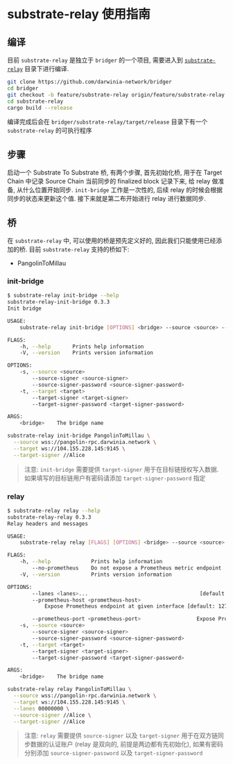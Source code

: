 substrate-relay 使用指南
===

## 编译

目前 `substrate-relay` 是独立于 `bridger` 的一个项目, 需要进入到 [`substrate-relay`](../) 目录下进行编译.

```bash
git clone https://github.com/darwinia-network/bridger
cd bridger
git checkout -b feature/substrate-relay origin/feature/substrate-relay
cd substrate-relay
cargo build --release
```

编译完成后会在 `bridger/substrate-relay/target/release` 目录下有一个 `substrate-relay` 的可执行程序

## 步骤

启动一个 Substrate To Substrate 桥, 有两个步骤, 首先初始化桥, 用于在 Target Chain 中记录 Source Chain 当前同步的 finalized block 记录下来, 给 relay 做准备, 从什么位置开始同步. `init-bridge` 工作是一次性的, 后续 relay 的时候会根据同步的状态来更新这个值. 接下来就是第二布开始进行 relay 进行数据同步.

## 桥

在 `substrate-relay` 中, 可以使用的桥是预先定义好的, 因此我们只能使用已经添加的桥. 目前 `substrate-relay` 支持的桥如下:

- PangolinToMillau

### init-bridge

```bash
$ substrate-relay init-bridge --help
substrate-relay-init-bridge 0.3.3
Init bridge

USAGE:
    substrate-relay init-bridge [OPTIONS] <bridge> --source <source> --target <target>

FLAGS:
    -h, --help       Prints help information
    -V, --version    Prints version information

OPTIONS:
    -s, --source <source>
        --source-signer <source-signer>
        --source-signer-password <source-signer-password>
    -t, --target <target>
        --target-signer <target-signer>
        --target-signer-password <target-signer-password>

ARGS:
    <bridge>    The bridge name
```


```bash
substrate-relay init-bridge PangolinToMillau \
  --source wss://pangolin-rpc.darwinia.network \
  --target ws://104.155.228.145:9145 \
  --target-signer //Alice
```

> 注意: `init-bridge` 需要提供 `target-signer` 用于在目标链授权写入数据. 如果填写的目标链用户有密码请添加 `target-signer-password` 指定

### relay

```bash
$ substrate-relay relay --help
substrate-relay-relay 0.3.3
Relay headers and messages

USAGE:
    substrate-relay relay [FLAGS] [OPTIONS] <bridge> --source <source> --target <target>

FLAGS:
    -h, --help             Prints help information
        --no-prometheus    Do not expose a Prometheus metric endpoint
    -V, --version          Prints version information

OPTIONS:
        --lanes <lanes>...                                    [default: 00000000]
        --prometheus-host <prometheus-host>
            Expose Prometheus endpoint at given interface [default: 127.0.0.1]

        --prometheus-port <prometheus-port>                  Expose Prometheus endpoint at given port [default: 9616]
    -s, --source <source>
        --source-signer <source-signer>
        --source-signer-password <source-signer-password>
    -t, --target <target>
        --target-signer <target-signer>
        --target-signer-password <target-signer-password>

ARGS:
    <bridge>    The bridge name
```

```bash
substrate-relay relay PangolinToMillau \
  --source wss://pangolin-rpc.darwinia.network \
  --target ws://104.155.228.145:9145 \
  --lanes 00000000 \
  --source-signer //Alice \
  --target-signer //Alice
```

> 注意: `relay` 需要提供 `source-signer` 以及 `target-signer` 用于在双方链同步数据的认证账户 (relay 是双向的, 前提是两边都有先初始化), 如果有密码分别添加 `source-signer-password` 以及 `target-signer-password`
 